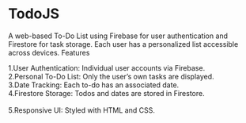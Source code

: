 # TodoJS 
A web-based To-Do List using Firebase for user authentication and Firestore for task storage. Each user has a personalized list accessible across devices.
Features

1.User Authentication: Individual user accounts via Firebase. <br/>
2.Personal To-Do List: Only the user’s own tasks are displayed.  <br/>
3.Date Tracking: Each to-do has an associated date.  <br/>
4.Firestore Storage: Todos and dates are stored in Firestore.  <br/>   
5.Responsive UI: Styled with HTML and CSS.  <br/>
